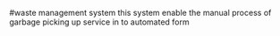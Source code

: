 #waste management system
this system enable the manual process of garbage picking up service in to automated form
